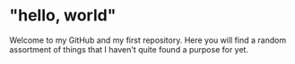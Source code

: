 # "hello, world"
Welcome to my GitHub and my first repository. Here you will find a random assortment of things that I haven't quite found a purpose for yet.

